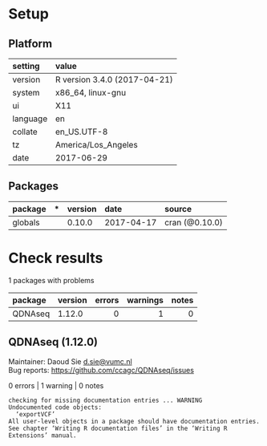 # Setup

## Platform

|setting  |value                        |
|:--------|:----------------------------|
|version  |R version 3.4.0 (2017-04-21) |
|system   |x86_64, linux-gnu            |
|ui       |X11                          |
|language |en                           |
|collate  |en_US.UTF-8                  |
|tz       |America/Los_Angeles          |
|date     |2017-06-29                   |

## Packages

|package |*  |version |date       |source         |
|:-------|:--|:-------|:----------|:--------------|
|globals |   |0.10.0  |2017-04-17 |cran (@0.10.0) |

# Check results

1 packages with problems

|package |version | errors| warnings| notes|
|:-------|:-------|------:|--------:|-----:|
|QDNAseq |1.12.0  |      0|        1|     0|

## QDNAseq (1.12.0)
Maintainer: Daoud Sie <d.sie@vumc.nl>  
Bug reports: https://github.com/ccagc/QDNAseq/issues

0 errors | 1 warning  | 0 notes

```
checking for missing documentation entries ... WARNING
Undocumented code objects:
  ‘exportVCF’
All user-level objects in a package should have documentation entries.
See chapter ‘Writing R documentation files’ in the ‘Writing R
Extensions’ manual.
```

